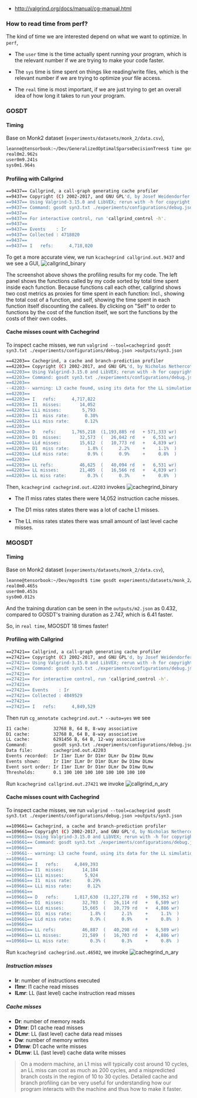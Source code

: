 - http://valgrind.org/docs/manual/cg-manual.html

### How to read time from perf?

The kind of time we are interested depend on what we want to optimize. In `perf`,
* The `user` time is the time actually spent running your program, which is the relevant number
if we are trying to make your code faster.

* The `sys` time is time spent on things like reading/write files, which is the relevant number if we are trying to optimize your file access.

* The `real` time is most important, if we are just trying to get an overall idea of how long it takes to run your program.

### GOSDT


#### Timing

Base on Monk2 dataset (`experiments/datasets/monk_2/data.csv`),

```sh
leanne@tensorbook:~/Dev/GeneralizedOptimalSparseDecisionTrees$ time gosdt experiments/datasets/monk_2/data.csv experiments/configurations/debug.json >outputs/m2.json
real0m2.962s
user0m9.241s
sys0m1.964s
```

#### Profiling with Callgrind 

```sh
==9437== Callgrind, a call-graph generating cache profiler
==9437== Copyright (C) 2002-2017, and GNU GPL'd, by Josef Weidendorfer et al.
==9437== Using Valgrind-3.15.0 and LibVEX; rerun with -h for copyright info
==9437== Command: gosdt syn3.txt ./experiments/configurations/debug.json
==9437==
==9437== For interactive control, run 'callgrind_control -h'.
==9437==
==9437== Events    : Ir
==9437== Collected : 4718020
==9437==
==9437== I   refs:      4,718,020
```

To get a more accurate view, we run `kcachegrind callgrind.out.9437` and we see a GUI,  ![callgrind_binary](callgrind.out.9437.png)

The screenshot above shows the profiling results for my code. The left panel shows the functions called by my code sorted by total time spent inside each function. Because functions call each other, callgrind shows two cost metrics as proxies for time spent in each function: Incl., showing the total cost of a function, and self, showing the time spent in each function itself discounting the callees. By clicking on "Self" to order to functions by the cost of the function itself, we sort the functions by the costs of their own codes.

#### Cache misses count with Cachegrind 

To inspect cache misses, we run `valgrind --tool=cachegrind gosdt syn3.txt ./experiments/configurations/debug.json >outputs/syn3.json`

```sh
==42203== Cachegrind, a cache and branch-prediction profiler
==42203== Copyright (C) 2002-2017, and GNU GPL'd, by Nicholas Nethercote et al.
==42203== Using Valgrind-3.15.0 and LibVEX; rerun with -h for copyright info
==42203== Command: gosdt syn3.txt ./experiments/configurations/debug.json
==42203== 
--42203-- warning: L3 cache found, using its data for the LL simulation.
==42203== 
==42203== I   refs:      4,717,822
==42203== I1  misses:       14,052
==42203== LLi misses:        5,793
==42203== I1  miss rate:      0.30%
==42203== LLi miss rate:      0.12%
==42203== 
==42203== D   refs:      1,765,218  (1,193,885 rd   + 571,333 wr)
==42203== D1  misses:       32,573  (   26,042 rd   +   6,531 wr)
==42203== LLd misses:       15,612  (   10,773 rd   +   4,839 wr)
==42203== D1  miss rate:       1.8% (      2.2%     +     1.1%  )
==42203== LLd miss rate:       0.9% (      0.9%     +     0.8%  )
==42203== 
==42203== LL refs:          46,625  (   40,094 rd   +   6,531 wr)
==42203== LL misses:        21,405  (   16,566 rd   +   4,839 wr)
==42203== LL miss rate:        0.3% (      0.3%     +     0.8%  )

```

Then, `kcachegrind cachegrind.out.42203` invokes ![cachegrind_binary](cachegrind.out.42203.png)

* The I1 miss rates states there were 14,052 instruction cache misses.

* The D1 miss rates states there was a lot of cache L1 misses.

* The LL miss rates states there was small amount of last level cache misses.

### MGOSDT

#### Timing

Base on Monk2 dataset (`experiments/datasets/monk_2/data.csv`),

```sh
leanne@tensorbook:~/Dev/mgosdt$ time gosdt experiments/datasets/monk_2/data.csv experiments/configurations/debug.json >outputs/m2.json
real0m0.465s
user0m0.453s
sys0m0.012s
```

And the training duration can be seen in the `outputs/m2.json` as 0.432, compared to GOSDT's training duration as 2.747, which is 6.41 faster.

So, in `real time`, MGOSDT 18 times faster!

#### Profiling with Callgrind

```sh
==27421== Callgrind, a call-graph generating cache profiler
==27421== Copyright (C) 2002-2017, and GNU GPL'd, by Josef Weidendorfer et al.
==27421== Using Valgrind-3.15.0 and LibVEX; rerun with -h for copyright info
==27421== Command: gosdt syn3.txt ./experiments/configurations/debug.json
==27421== 
==27421== For interactive control, run 'callgrind_control -h'.
==27421== 
==27421== Events    : Ir
==27421== Collected : 4849529
==27421== 
==27421== I   refs:      4,849,529
```
Then run `cg_annotate cachegrind.out.* --auto=yes` we see 
```sh
I1 cache:         32768 B, 64 B, 8-way associative
D1 cache:         32768 B, 64 B, 8-way associative
LL cache:         6291456 B, 64 B, 12-way associative
Command:          gosdt syn3.txt ./experiments/configurations/debug.json
Data file:        cachegrind.out.42203
Events recorded:  Ir I1mr ILmr Dr D1mr DLmr Dw D1mw DLmw
Events shown:     Ir I1mr ILmr Dr D1mr DLmr Dw D1mw DLmw
Event sort order: Ir I1mr ILmr Dr D1mr DLmr Dw D1mw DLmw
Thresholds:       0.1 100 100 100 100 100 100 100 100
```

Run `kcachegrind callgrind.out.27421` we invoke ![callgrind_n_ary](callgrind.out.27421.png)

#### Cache misses count with Cachegrind 

To inspect cache misses, we run `valgrind --tool=cachegrind gosdt syn3.txt ./experiments/configurations/debug.json >outputs/syn3.json`

```sh
==109661== Cachegrind, a cache and branch-prediction profiler
==109661== Copyright (C) 2002-2017, and GNU GPL'd, by Nicholas Nethercote et al.
==109661== Using Valgrind-3.15.0 and LibVEX; rerun with -h for copyright info
==109661== Command: gosdt syn3.txt ./experiments/configurations/debug.json
==109661==
--109661-- warning: L3 cache found, using its data for the LL simulation.
==109661==
==109661== I   refs:      4,849,393
==109661== I1  misses:       14,184
==109661== LLi misses:        5,924
==109661== I1  miss rate:      0.29%
==109661== LLi miss rate:      0.12%
==109661==
==109661== D   refs:      1,817,630  (1,227,278 rd   + 590,352 wr)
==109661== D1  misses:       32,703  (   26,114 rd   +   6,589 wr)
==109661== LLd misses:       15,665  (   10,779 rd   +   4,886 wr)
==109661== D1  miss rate:       1.8% (      2.1%     +     1.1%  )
==109661== LLd miss rate:       0.9% (      0.9%     +     0.8%  )
==109661==
==109661== LL refs:          46,887  (   40,298 rd   +   6,589 wr)
==109661== LL misses:        21,589  (   16,703 rd   +   4,886 wr)
==109661== LL miss rate:        0.3% (      0.3%     +     0.8%  )
```

Run `kcachegrind cachegrind.out.46502`, we invoke ![cachegrind_n_ary](cachegrind.out.46502.png)

##### Instruction misses
- **Ir**: number of instructions executed
- **I1mr**: I1 cache read misses
- **ILmr**: LL (last level) cache instruction read misses

##### Cache misses
- **Dr**: number of memory reads
- **D1mr**: D1 cache read misses
- **DLmr**: LL (last level) cache data read misses
- **Dw**: number of memory writes
- **D1mw**: D1 cache write misses
- **DLmw**: LL (last level) cache data write misses

>On a modern machine, an L1 miss will typically cost around 10 cycles, an LL miss can cost as much as 200 cycles, and a mispredicted branch costs in the region of 10 to 30 cycles. Detailed cache and branch profiling can be very useful for understanding how our program interacts with the machine and thus how to make it faster.








